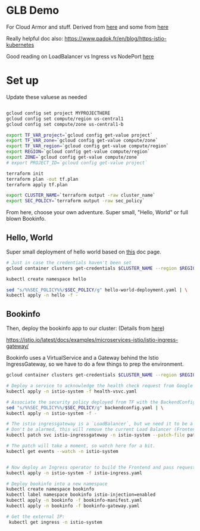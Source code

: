 # GLB Demo

For Cloud Armor and stuff. Derived from [here](https://alwaysupalwayson.com/posts/2021/04/cloud-armor/) and some from [here](https://medium.com/contino-engineering/configuring-ddos-protection-with-google-cloud-armor-for-your-gke-provisioned-istio-ingressgateway-a9e862dc1683)


Really helpful doc also:
https://www.padok.fr/en/blog/https-istio-kubernetes

Good reading on LoadBalancer vs Ingress vs NodePort [here](https://medium.com/google-cloud/kubernetes-nodeport-vs-loadbalancer-vs-ingress-when-should-i-use-what-922f010849e0)



# Set up

Update these valuese as needed
```bash

gcloud config set project MYPROJECTHERE
gcloud config set compute/region us-central1
gcloud config set compute/zone us-central1-b

```


```bash
export TF_VAR_project=`gcloud config get-value project`
export TF_VAR_zone=`gcloud config get-value compute/zone`
export TF_VAR_region=`gcloud config get-value compute/region`
export REGION=`gcloud config get-value compute/region`
export ZONE=`gcloud config get-value compute/zone`
# export PROJECT_ID=`gcloud config get-value project`

terraform init
terraform plan -out tf.plan 
terraform apply tf.plan

export CLUSTER_NAME=`terraform output -raw cluster_name`
export SEC_POLICY=`terraform output -raw sec_policy`
```

From here, choose your own adventure. Super small, "Hello, World" or full blown Bookinfo. 

## Hello, World
Super small deployment of hello world based on [this](https://cloud.google.com/kubernetes-engine/docs/how-to/load-balance-ingress#using-gcloud-config) doc page.

```bash
# Just in case the credentials haven't been set
gcloud container clusters get-credentials $CLUSTER_NAME --region $REGION

kubectl create namespace hello

sed "s/%%SEC_POLICY%%/$SEC_POLICY/g" hello-world-deployment.yaml | \
kubectl apply -n hello -f -
```

## Bookinfo

Then, deploy the bookinfo app to our cluster: (Details from [here](https://istio.io/latest/docs/examples/bookinfo/))

https://istio.io/latest/docs/examples/microservices-istio/istio-ingress-gateway/


Bookinfo uses a VirtualService and a Gateway behind the Istio IngressGateway, so we have to do a few things to prep the environment. 
```bash
gcloud container clusters get-credentials $CLUSTER_NAME --region $REGION

# Deploy a service to acknowledge the health check request from Google
kubectl apply -n istio-system -f health-vsvc.yaml

# Associate the security policy deployed from TF with the BackendConfig
sed "s/%%SEC_POLICY%%/$SEC_POLICY/g" backendconfig.yaml | \
kubectl apply -n istio-system -f -

# The istio ingressgateway is a `LoadBalancer`, but we need it to be a `NodePort`, and we need to associate it to the BackendConfig above so that Cloud Armor gets roped into the picture.
# Don't be alarmed, this will remove the current Load Balancer (Frontend) in the GCP Console and we'll then deploy an Ingress later
kubectl patch svc istio-ingressgateway -n istio-system --patch-file patch-ingressgateway.yaml

# The patch will take a moment, so watch here for a bit.
kubectl get events --watch -n istio-system


# Now deploy an Ingress operator to build the Frontend and pass requests to the ingressgateway service. This will take some time too.
kubectl apply -n istio-system -f istio-ingress.yaml

# Deploy bookinfo into a new namespace
kubectl create namespace bookinfo
kubectl label namespace bookinfo istio-injection=enabled
kubectl apply -n bookinfo -f bookinfo-manifest.yaml
kubectl apply -n bookinfo -f bookinfo-gateway.yaml

# Get the external IP:
 kubectl get ingress -n istio-system


```



